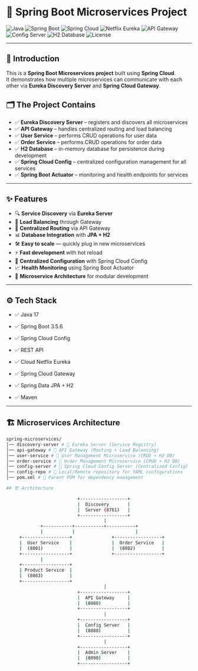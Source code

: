 # 🚀 Spring Boot Microservices Project

![Java](https://img.shields.io/badge/Java-17-blue)
![Spring Boot](https://img.shields.io/badge/Spring%20Boot-3.5.6-brightgreen)
![Spring Cloud](https://img.shields.io/badge/Spring%20Cloud-2025-green)
![Netflix Eureka](https://img.shields.io/badge/Service%20Discovery-Eureka-orange)
![API Gateway](https://img.shields.io/badge/API%20Gateway-Spring%20Cloud-yellow)
![Config Server](https://img.shields.io/badge/Config%20Server-Spring%20Cloud-blueviolet)
![H2 Database](https://img.shields.io/badge/Database-H2-lightgrey)
![License](https://img.shields.io/badge/License-MIT-red)


---

## 📌 Introduction

This is a **Spring Boot Microservices project** built using **Spring Cloud**.  
It demonstrates how multiple microservices can communicate with each other via **Eureka Discovery Server** and **Spring Cloud Gateway**.

## 🗂️ The Project Contains

- ✅ **Eureka Discovery Server** – registers and discovers all microservices
- ✅ **API Gateway** – handles centralized routing and load balancing
- ✅ **User Service** – performs CRUD operations for user data
- ✅ **Order Service** – performs CRUD operations for order data
- ✅ **H2 Database** – in-memory database for persistence during development
- ✅ **Spring Cloud Config** – centralized configuration management for all services
- ✅ **Spring Boot Actuator** – monitoring and health endpoints for services


---

## ✨ Features

- 🔍 **Service Discovery** via **Eureka Server**
- 🔄 **Load Balancing** through Gateway
- 🔑 **Centralized Routing** via API Gateway
- 📊 **Database Integration** with **JPA + H2**
- 🛠️ **Easy to scale** — quickly plug in new microservices
- ⚡ **Fast development** with hot reload
- 💾 **Centralized Configuration** with Spring Cloud Config
- 📈 **Health Monitoring** using Spring Boot Actuator
- 🧩 **Microservice Architecture** for modular development



---

## ⚙️ Tech Stack

- ✅ Java 17

- ✅ Spring Boot 3.5.6

- ✅ Spring Cloud Config

- ✅ REST API

- ✅ Cloud Netflix Eureka

- ✅ Spring Cloud Gateway

- ✅ Spring Data JPA + H2

- ✅ Maven

---
## 🏗️ Microservices Architecture

```bash
spring-microservices/
│── discovery-server # 🔹 Eureka Server (Service Registry)
│── api-gateway # 🔹 API Gateway (Routing + Load Balancing)
│── user-service # 🔹 User Management Microservice (CRUD + H2 DB)
│── order-service # 🔹 Order Management Microservice (CRUD + H2 DB)
│── config-server # 🔹 Spring Cloud Config Server (Centralized Config)
│── config-repo # 🔹 Local/Remote repository for YAML configurations
│── pom.xml # 🔹 Parent POM for dependency management

## 🏗️ Architecture

                           +------------------+
                           |  Discovery       |
                           |  Server (8761)   |
                           +------------------+
                                     |
             +-----------+-----------+-----------+
             |           |                       |
     +------------------+               +------------------+
     |  User Service    |               |  Order Service   |
     |  (8081)          |               |  (8082)          |
     +------------------+               +------------------+
             |
     +------------------+
     | Product Service  |
     |  (8083)          |
     +------------------+
                                     |
                           +------------------+
                           |  API Gateway     |
                           |  (8080)          |
                           +------------------+
                                     |
                           +------------------+
                           |  Config Server   |
                           |  (8888)          |
                           +------------------+
                                     |
                           +------------------+
                           |  Admin Server    |
                           |  (8090)          |
                           +------------------+

